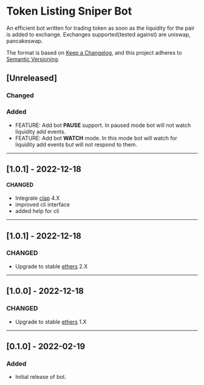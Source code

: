 # Token Listing Sniper Bot

An efficient bot written for trading token as soon as the liquidity for the pair is added to exchange. Exchanges supported(tested against) are uniswap, pancakeswap.

The format is based on [Keep a Changelog](https://keepachangelog.com/en/1.0.0/),
and this project adheres to [Semantic Versioning](https://semver.org/spec/v2.0.0.html).

## [Unreleased]

### Changed

### Added

- FEATURE: Add bot **PAUSE** support. In paused mode bot will not watch liquidity add events.
- FEATURE: Add bot **WATCH** mode. In this mode bot will watch for liquidity add events but will not respond to them.

___
## [1.0.1] - 2022-12-18
#### CHANGED
- Integrate [clap](https://github.com/clap-rs/clap) 4.X
- improved cli interface
- added help for cli 
___
## [1.0.1] - 2022-12-18

### CHANGED

- Upgrade to stable [ethers](https://github.com/gakonst/ethers-rs) 2.X
___

## [1.0.0] - 2022-12-18

### CHANGED

- Upgrade to stable [ethers](https://github.com/gakonst/ethers-rs) 1.X
___

## [0.1.0] - 2022-02-19

### Added

- Initial release of bot.
